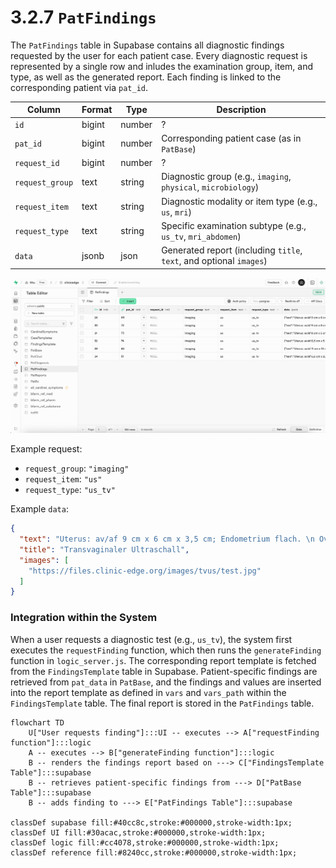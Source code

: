 # 3.2.7 `PatFindings` 

The `PatFindings` table in Supabase contains all diagnostic findings requested by the user for each patient case. Every diagnostic request is represented by a single row and inludes the examination group, item, and type, as well as the generated report. Each finding is linked to the corresponding patient via `pat_id`.

| Column          | Format | Type   | Description                                                                 |
|-----------------|--------|--------|-----------------------------------------------------------------------------|
| `id`            | bigint | number | ?                                                                           |
| `pat_id`        | bigint | number | Corresponding patient case (as in `PatBase`)                                |
| `request_id`    | bigint | number | ?                                                                           |
| `request_group` | text   | string | Diagnostic group (e.g., `imaging`, `physical`, `microbiology`)              |
| `request_item`  | text   | string | Diagnostic modality or item type (e.g., `us`, `mri`)                        |
| `request_type`  | text   | string | Specific examination subtype (e.g., `us_tv`, `mri_abdomen`)                 |
| `data`          | jsonb  | json   | Generated report (including `title`, `text`, and optional `images`)         |

![](./Images/3_2_7_pat_findings_supabase.jpg)

Example request:

- `request_group`: `"imaging"`  
- `request_item`: `"us"`  
- `request_type`: `"us_tv"`  

Example `data`:
```json
{
  "text": "Uterus: av/af 9 cm x 6 cm x 3,5 cm; Endometrium flach. \n Ovar links: 3 cm x 1,5 cm x 1 cm, o.p.B. \n Ovar rechts: 3,5 cm x 2,5 cm x 1 cm; zystische, unscharf begrenzte ovarielle RF (2 cm x 1 cm x 1cm) in Form eines Tuboovarialabszesses; rechtes Adnex geschwollen. \n Zervix: o.p.B. \n Allgemein: Gute Ultraschallbedingungen.",
  "title": "Transvaginaler Ultraschall",
  "images": [
    "https://files.clinic-edge.org/images/tvus/test.jpg"
  ]
}
```

### Integration within the System

When a user requests a diagnostic test (e.g., `us_tv`), the system first executes the `requestFinding` function, which then runs the `generateFinding` function in `logic_server.js`. The corresponding report template is fetched from the `FindingsTemplate` table in Supabase. Patient-specific findings are retrieved from `pat_data` in `PatBase`, and the findings and values are inserted into the report template as defined in `vars` and `vars_path` within the `FindingsTemplate` table. The final report is stored in the `PatFindings` table.

``` mermaid
flowchart TD
    U["User requests finding"]:::UI -- executes --> A["requestFinding function"]:::logic
    A -- executes --> B["generateFinding function"]:::logic
    B -- renders the findings report based on ---> C["FindingsTemplate Table"]:::supabase
    B -- retrieves patient-specific findings from ---> D["PatBase Table"]:::supabase
    B -- adds finding to ---> E["PatFindings Table"]:::supabase

classDef supabase fill:#40cc8c,stroke:#000000,stroke-width:1px;
classDef UI fill:#30acac,stroke:#000000,stroke-width:1px;
classDef logic fill:#cc4078,stroke:#000000,stroke-width:1px;
classDef reference fill:#8240cc,stroke:#000000,stroke-width:1px;
``` 